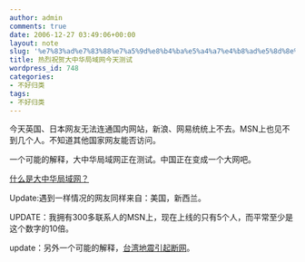 ```yaml
---
author: admin
comments: true
date: 2006-12-27 03:49:06+00:00
layout: note
slug: '%e7%83%ad%e7%83%88%e7%a5%9d%e8%b4%ba%e5%a4%a7%e4%b8%ad%e5%8d%8e%e5%b1%80%e5%9f%9f%e7%bd%91%e4%bb%8a%e5%a4%a9%e6%b5%8b%e8%af%95'
title: 热烈祝贺大中华局域网今天测试
wordpress_id: 748
categories:
- 不好归类
tags:
- 不好归类
---
```


今天英国、日本网友无法连通国内网站，新浪、网易统统上不去。MSN上也见不到几个人。不知道其他国家网友能否访问。

一个可能的解释，大中华局域网正在测试。中国正在变成一个大网吧。

[什么是大中华局域网？](http://www.caobian.info/?p=1558)

Update:遇到一样情况的网友同样来自：美国，新西兰。

UPDATE：我拥有300多联系人的MSN上，现在上线的只有5个人，而平常至少是这个数字的10倍。

update：另外一个可能的解释，[台湾地震引起断网](http://www.channelnewsasia.com/stories/afp_asiapacific/view/249339/1/.html)。
